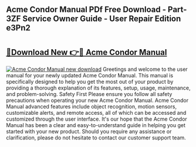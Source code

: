 ## Acme Condor Manual PDf Free Download - Part-3ZF Service Owner Guide - User Repair Edition e3Pn2

# <h2><a href="http://cf29587.oget.top/?id=Acme+Condor+Manual">🔗Download New 👉🔴 Acme Condor Manual</a></h2>

[![Acme Condor Manual new download](https://i.imgur.com/5g1atiW.png)](http://cf29587.oget.top/?id=Acme+Condor+Manual)
Greetings and welcome to the user manual for your newly updated Acme Condor Manual. This manual is specifically designed to help you get the most out of your product by providing a thorough explanation of its features, setup, usage, maintenance, and problem-solving. Safety First Please ensure you follow all safety precautions when operating your new Acme Condor Manual. Acme Condor Manual advanced features include object recognition, motion sensors, customizable alerts, and remote access, all of which can be accessed and customized through the user interface. It's our hope that the Acme Condor Manual has been a clear and easy-to-understand guide in helping you get started with your new product. Should you require any assistance or clarification, please do not hesitate to contact our customer support team.
